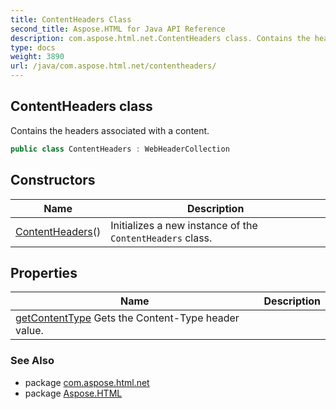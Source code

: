 ```yaml
---
title: ContentHeaders Class
second_title: Aspose.HTML for Java API Reference
description: com.aspose.html.net.ContentHeaders class. Contains the headers associated with a content
type: docs
weight: 3890
url: /java/com.aspose.html.net/contentheaders/
---
```

## ContentHeaders class

Contains the headers associated with a content.

```java
public class ContentHeaders : WebHeaderCollection
```

## Constructors

| Name | Description |
| --- | --- |
| [ContentHeaders](contentheaders/)() | Initializes a new instance of the `ContentHeaders` class. |

## Properties

| Name | Description |
| --- | --- |
| [getContentType](../../com.aspose.html.net/contentheaders/contenttype/) Gets the Content-Type header value. |

### See Also

* package [com.aspose.html.net](../../com.aspose.html.net/)
* package [Aspose.HTML](../../)
